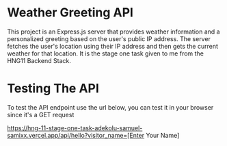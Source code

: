 # Weather Greeting API

This project is an Express.js server that provides weather information and a personalized greeting based on the user's public IP address. The server fetches the user's location using their IP address and then gets the current weather for that location. It is the stage one task given to me from the HNG11 Backend Stack.

# Testing The API
To test the API endpoint use the url below, you can test it in your browser since it's a GET request

https://hng-11-stage-one-task-adekolu-samuel-samixx.vercel.app/api/hello?visitor_name=[Enter Your Name]
